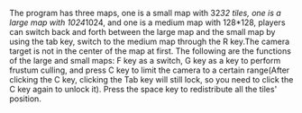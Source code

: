The program has three maps, one is a small map with 32*32 tiles, one is a large map with 1024*1024, and one is a medium map with 128*128, players can switch back and forth between the large map and the small map by using the tab key, switch to the medium map through the R key.The camera target is not in the center of the map at first. The following are the functions of the large and small maps: F key as a switch, G key as a key to perform frustum culling, and press C key to limit the camera to a certain range(After clicking the C key, clicking the Tab key will still lock, so you need to click the C key again to unlock it). Press the space key to redistribute all the tiles' position.
